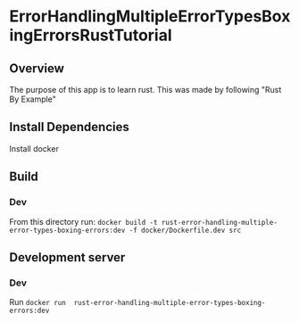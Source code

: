 # ErrorHandlingMultipleErrorTypesBoxingErrorsRustTutorial

## Overview
The purpose of this app is to learn rust. This was made by following "Rust By Example"

## Install Dependencies
Install docker

## Build
### Dev
From this directory run: `docker build -t rust-error-handling-multiple-error-types-boxing-errors:dev -f docker/Dockerfile.dev src`

## Development server
### Dev
Run `docker run  rust-error-handling-multiple-error-types-boxing-errors:dev`